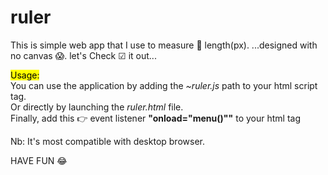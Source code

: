 # ruler
This is simple web app that I use to measure 📐  length(px).
...designed with no canvas 😱.
let's Check ☑ it out...

<mark>Usage:</mark><br>
You can use the application by adding the <i>~ruler.js</i> path to your html script tag.<br>
Or directly by launching the <i>ruler.html</i> file. <br>
Finally, add this 👉 event listener <b>"onload="menu()""</b> to your html <code><body></body></code> tag<br>

Nb: It's most compatible with desktop browser.

  HAVE FUN 😂 
